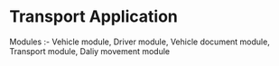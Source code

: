 # Transport Application 

Modules :-
	Vehicle module,
	Driver module,
	Vehicle document module,
	Transport module,
	Daliy movement module